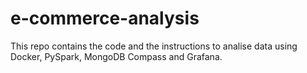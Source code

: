 # e-commerce-analysis
This repo contains the code and the instructions to analise data using Docker, PySpark, MongoDB Compass and Grafana.
